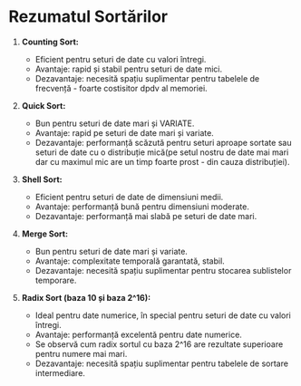 # Rezumatul Sortărilor

1. **Counting Sort:**
   - Eficient pentru seturi de date cu valori întregi.
   - Avantaje: rapid și stabil pentru seturi de date mici.
   - Dezavantaje: necesită spațiu suplimentar pentru tabelele de frecvență - foarte costisitor dpdv al memoriei.

2. **Quick Sort:**
   - Bun pentru seturi de date mari și VARIATE.
   - Avantaje: rapid pe seturi de date mari și variate.
   - Dezavantaje: performanță scăzută pentru seturi aproape sortate sau seturi de date cu o distribuție mică(pe setul nostru de date mai mari dar cu maximul mic are un timp foarte prost - din cauza distribuției).

3. **Shell Sort:**
   - Eficient pentru seturi de date de dimensiuni medii.
   - Avantaje: performanță bună pentru dimensiuni moderate.
   - Dezavantaje: performanță mai slabă pe seturi de date mari.

4. **Merge Sort:**
   - Bun pentru seturi de date mari și variate.
   - Avantaje: complexitate temporală garantată, stabil.
   - Dezavantaje: necesită spațiu suplimentar pentru stocarea sublistelor temporare.

5. **Radix Sort (baza 10 și baza 2^16):**
   - Ideal pentru date numerice, în special pentru seturi de date cu valori întregi.
   - Avantaje: performanță excelentă pentru date numerice.
   - Se observă cum radix sortul cu baza 2^16 are rezultate superioare pentru numere mai mari.
   - Dezavantaje: necesită spațiu suplimentar pentru tabelele de sortare intermediare.
